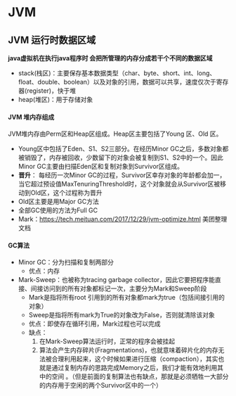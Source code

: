# JVM
## JVM 运行时数据区域
**java虚拟机在执行java程序时 会把所管理的内存分成若干个不同的数据区域**

- stack(栈区)：主要保存基本数据类型（char、byte、short、int、long、float、double、boolean）以及对象的引用，数据可以共享，速度仅次于寄存器(register)，快于堆
- heap(堆区)：用于存储对象

#### JVM 堆内存组成

JVM堆内存由Perm区和Heap区组成。Heap区主要包括了Young 区、Old 区。

- Young区中包括了Eden、S1、S2三部分。在经历Minor GC之后，多数对象都被销毁了，内存被回收，少数留下的对象会被复制到S1、S2中的一个。因此Minor GC主要由扫描Eden区和复制对象到Survivor区组成。
- **晋升**： 每经历一次Minor GC的过程，Survivor区幸存对象的年龄都会加一，当它超过预设值MaxTenuringThreshold时，这个对象就会从Survivor区被移动到Old区，这个过程称为晋升
- Old区主要是用Major GC方法
- 全部GC使用的方法为Full GC
- Mark：https://tech.meituan.com/2017/12/29/jvm-optimize.html 美团整理文档

#### GC算法

- Minor GC：分为扫描和复制两部分
  - 优点：内存
- Mark-Sweep：也被称为tracing garbage collector，因此它要把程序能直接、间接访问到的所有对象都标记一次，主要分为Mark和Sweep阶段
  - Mark是指将所有root 引用到的所有对象都mark为true（包括间接引用的对象）
  - Sweep是指将所有mark为True的对象改为False，否则就清除该对象
  - 优点：即使存在循环引用，Mark过程也可以完成
  - 缺点：
    1. 在Mark-Sweep算法运行时，正常的程序会被挂起
    2. 算法会产生内存碎片(Fragmentations)，也就意味着碎片化的内存无法被合理利用起来，这个时候如果进行压缩（compaction），其实也就是通过复制内存的思路完成Memory之后，我们才能有效地利用其中的空间 。（但是前面的复制算法也有缺点，那就是必须牺牲一大部分的内存用于空闲的两个Survivor区中的一个）